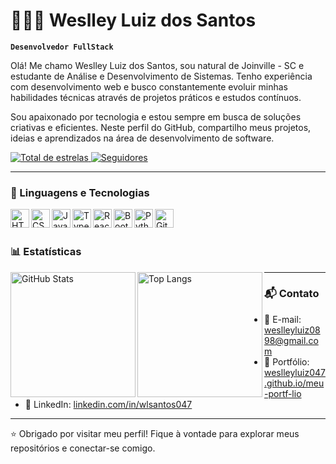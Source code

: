 # 👨🏻‍💻 Weslley Luiz dos Santos

**`Desenvolvedor FullStack`**

Olá! Me chamo Weslley Luiz dos Santos, sou natural de Joinville - SC e estudante de Análise e Desenvolvimento de Sistemas. Tenho experiência com desenvolvimento web e busco constantemente evoluir minhas habilidades técnicas através de projetos práticos e estudos contínuos.

Sou apaixonado por tecnologia e estou sempre em busca de soluções criativas e eficientes. Neste perfil do GitHub, compartilho meus projetos, ideias e aprendizados na área de desenvolvimento de software.

<p align="left">
    <a href="https://github.com/weslleyluiz047?tab=repositories&sort=stargazers">
        <img 
            alt="Total de estrelas" 
            title="Total de estrelas no GitHub" 
            src="https://custom-icon-badges.demolab.com/github/stars/weslleyluiz047?color=55960c&style=for-the-badge&labelColor=488207&logo=star&label=Estrelas"
        />
    </a>
    <a href="https://github.com/weslleyluiz047?tab=followers">
        <img 
            alt="Seguidores" 
            title="Me siga no GitHub" 
            src="https://custom-icon-badges.demolab.com/github/followers/weslleyluiz047?color=236ad3&labelColor=1155ba&style=for-the-badge&logo=github&label=Seguidores&logoColor=white"
        />
    </a>
</p>

---

### 🤖 Linguagens e Tecnologias

<img align="left" alt="HTML" title="HTML" width="30px" src="https://cdn.jsdelivr.net/gh/devicons/devicon@latest/icons/html5/html5-original.svg" />
<img align="left" alt="CSS" title="CSS" width="30px" src="https://cdn.jsdelivr.net/gh/devicons/devicon@latest/icons/css3/css3-original.svg" />
<img align="left" alt="JavaScript" title="JavaScript" width="30px" src="https://cdn.jsdelivr.net/gh/devicons/devicon@latest/icons/javascript/javascript-original.svg" />
<img align="left" alt="TypeScript" title="TypeScript" width="30px" src="https://cdn.jsdelivr.net/gh/devicons/devicon@latest/icons/typescript/typescript-original.svg" />
<img align="left" alt="React" title="React" width="30px" src="https://cdn.jsdelivr.net/gh/devicons/devicon@latest/icons/react/react-original.svg" />
<img align="left" alt="Bootstrap" title="Bootstrap" width="30px" src="https://cdn.jsdelivr.net/gh/devicons/devicon@latest/icons/bootstrap/bootstrap-original.svg" />
<img align="left" alt="Python" title="Python" width="30px" src="https://cdn.jsdelivr.net/gh/devicons/devicon@latest/icons/python/python-original.svg" />
<img align="left" alt="Git" title="Git" width="30px" src="https://cdn.jsdelivr.net/gh/devicons/devicon@latest/icons/git/git-original.svg" />

<br/>
<br/>

### 📊 Estatísticas

<p>
  <img 
    align="left" 
    alt="GitHub Stats" 
    height="200" 
    src="https://github-readme-stats.vercel.app/api?username=weslleyluiz047&show_icons=true&theme=tokyonight&include_all_commits=true&locale=pt-br" 
  />
  <img 
    align="left" 
    alt="Top Langs" 
    height="200" 
    src="https://github-readme-stats.vercel.app/api/top-langs/?username=weslleyluiz047&theme=tokyonight&layout=compact&custom_title=Tecnologias&langs_count=9" 
  />
</p>

---

### 📬 Contato

- 📧 E-mail: [weslleyluiz0898@gmail.com](mailto:weslleyluiz0898@gmail.com)  
- 💼 Portfólio: [weslleyluiz047.github.io/meu-portf-lio](https://weslleyluiz047.github.io/meu-portf-lio/)  
- 💼 LinkedIn: [linkedin.com/in/wlsantos047](https://www.linkedin.com/in/wlsantos047)

---

⭐ Obrigado por visitar meu perfil! Fique à vontade para explorar meus repositórios e conectar-se comigo.

